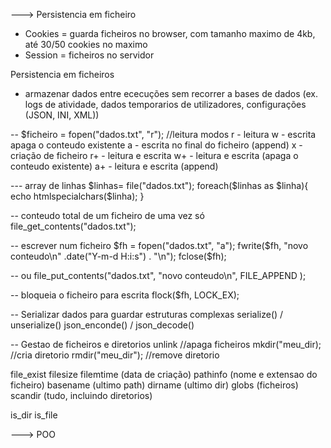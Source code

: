 ---> Persistencia em ficheiro
 - Cookies = guarda ficheiros no browser, com tamanho maximo de 4kb, até 30/50 cookies no maximo
 - Session = ficheiros no servidor

Persistencia em ficheiros
 - armazenar dados entre ececuções sem recorrer a bases de dados (ex. logs de atividade, dados temporarios de utilizadores, configurações (JSON, INI, XML))

--
$ficheiro = fopen("dados.txt", "r"); //leitura
modos
r - leitura
w - escrita apaga o conteudo existente
a - escrita no final do ficheiro (append)
x - criação de ficheiro
r+ - leitura e escrita
w+ - leitura e escrita (apaga o conteudo existente)
a+ - leitura e escrita (append)

--- array de linhas
$linhas= file("dados.txt");
foreach($linhas as $linha){
    echo htmlspecialchars($linha);
}

-- conteudo total de um ficheiro de uma vez só
file_get_contents("dados.txt");

-- escrever num ficheiro 
$fh = fopen("dados.txt", "a");
fwrite($fh, "novo conteudo\n" .date("Y-m-d H:i:s") . "\n");
fclose($fh);

-- ou 
file_put_contents("dados.txt", "novo conteudo\n", FILE_APPEND );  

-- bloqueia o ficheiro para escrita
flock($fh, LOCK_EX); 


-- Serializar dados para guardar estruturas complexas
serialize() / unserialize() 
json_enconde() / json_decode()

-- Gestao de ficheiros e diretorios
unlink //apaga ficheiros
mkdir("meu_dir); //cria diretorio
rmdir("meu_dir"); //remove diretorio

file_exist
filesize
filemtime (data de criação)
pathinfo (nome e extensao do ficheiro)
basename (ultimo path)
dirname (ultimo dir)
globs (ficheiros)
scandir (tudo, incluindo diretorios)

is_dir
is_file


---> POO